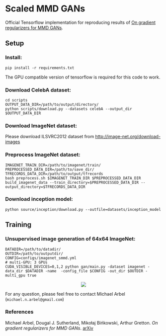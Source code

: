 [//]: <links>
[smmd]: https://arxiv.org/abs/1805.11565

# Scaled MMD GANs


Official Tensorflow implementation for reproducing results of [On gradient regularizers for MMD GANs][smmd].


## Setup
### Install:

`pip install -r requirements.txt`

The GPU compatible version of tensorflow is required for this code to work.


### Download CelebA dataset:

```
cd scripts
OUTPUT_DATA_DIR=/path/to/output/directory/
python scripts/download.py --datasets celebA --output_dir $OUTPUT_DATA_DIR
```

### Download ImageNet dataset:
Please download ILSVRC2012 dataset from http://image-net.org/download-images

### Preprocess ImageNet dataset:
```
IMAGENET_TRAIN_DIR=/path/to/imagenet/train/ 
PREPROCESSED_DATA_DIR=/path/to/save_dir/
TFRECORDS_DATA_DIR=/path/to/output/tfrecords 
bash preprocess.sh $IMAGENET_TRAIN_DIR $PREPROCESSED_DATA_DIR
build_imagenet_data --train_directory=$PREPROCESSED_DATA_DIR --output_directory=$TFRECORDS_DATA_DIR
```

### Download inception model: 

`python source/inception/download.py --outfile=datasets/inception_model`


## Training


### Unsupervised image generation of 64x64 ImageNet:
```
DATADIR=/path/to/datadir/
OUTDIR=/path/to/outputdir/
CONFIG=configs/imagenet_smmd.yml
# multi-GPU: 3 GPUs
CUDA_VISIBLE_DEVICES=0,1,2 python gan/main.py -dataset imagenet -data_dir $DATADIR -name  -config_file $CONFIG -out_dir $OUTDIR -multi_gpu true
```


<p align="center">
	<img src="https://github.com/MichaelArbel/Scaled-MMD-GAN/blob/master/samples/imagenet.jpg">
</p>


For any question, please feel free to contact Michael Arbel (`michael.n.arbel@gmail.com`)

### References
Michael Arbel, Dougal J. Sutherland, Mikołaj Bińkowski, Arthur Gretton. *On gradient regularizers for MMD GANs*. [arXiv][smmd]

